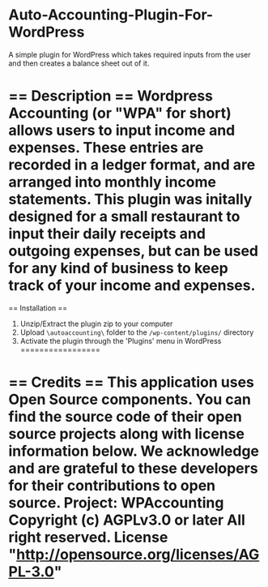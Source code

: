 # Auto-Accounting-Plugin-For-WordPress
A simple plugin for WordPress which takes required inputs from the user and then creates a balance sheet out of it.

== Description ==
Wordpress Accounting (or "WPA" for short) allows users to input income and expenses.  These entries are recorded in a ledger format, and are arranged into monthly income statements.
This plugin was initally designed for a small restaurant to input their daily receipts and outgoing expenses, but can be used for any kind of business to keep track of your income and expenses.
=================


== Installation ==
1. Unzip/Extract the plugin zip to your computer
2. Upload `\autoaccounting\` folder to the `/wp-content/plugins/` directory
3. Activate the plugin through the 'Plugins' menu in WordPress
=================


== Credits ==
This application uses Open Source components. You can find the source code of their open source projects along with license information below. We acknowledge and are grateful to these developers for their contributions to open source.
Project: WPAccounting
Copyright (c) AGPLv3.0 or later All right reserved.
License "http://opensource.org/licenses/AGPL-3.0"
=================

